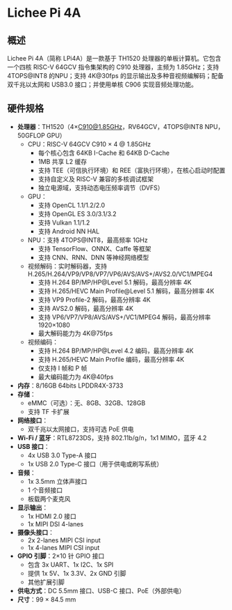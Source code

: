 # Lichee Pi 4A

## 概述

Lichee Pi 4A（简称 LPi4A）是一款基于 TH1520 处理器的单板计算机。它包含一个四核 RISC-V 64GCV 指令集架构的 C910 处理器，主频为 1.85GHz；支持 4TOPS@INT8 的NPU；支持 4K@30fps 的显示输出及多种音视频编解码；配备双千兆以太网和 USB3.0 接口；并使用单核 C906 实现音频处理功能。

## 硬件规格
- **处理器**：TH1520（4×C910@1.85GHz，RV64GCV，4TOPS@INT8 NPU，50GFLOP GPU）
  - CPU：RISC-V 64GCV C910 × 4 @ 1.85GHz
    - 每个核心包含 64KB I-Cache 和 64KB D-Cache
    - 1MB 共享 L2 缓存
    - 支持 TEE（可信执行环境）和 REE（富执行环境），在核心启动时配置
    - 支持自定义及 RISC-V 兼容的多核调试框架
    - 独立电源域，支持动态电压频率调节（DVFS）
  - GPU：
    - 支持 OpenCL 1.1/1.2/2.0
    - 支持 OpenGL ES 3.0/3.1/3.2
    - 支持 Vulkan 1.1/1.2
    - 支持 Android NN HAL
  - NPU：支持 4TOPS@INT8，最高频率 1GHz
    - 支持 TensorFlow、ONNX、Caffe 等框架
    - 支持 CNN、RNN、DNN 等神经网络模型
  - 视频解码：实时解码器，支持 H.265/H.264/VP9/VP8/VP7/VP6/AVS/AVS+/AVS2.0/VC1/MPEG4
    - 支持 H.264 BP/MP/HP@Level 5.1 解码，最高分辨率 4K
    - 支持 H.265/HEVC Main Profile@Level 5.1 解码，最高分辨率 4K
    - 支持 VP9 Profile-2 解码，最高分辨率 4K
    - 支持 AVS2.0 解码，最高分辨率 4K
    - 支持 VP6/VP7/VP8/AVS/AVS+/VC1/MPEG4 解码，最高分辨率 1920×1080
    - 最大解码能力为 4K@75fps
  - 视频编码：
    - 支持 H.264 BP/MP/HP@Level 4.2 编码，最高分辨率 4K
    - 支持 H.265/HEVC Main Profile 编码，最高分辨率 4K
    - 仅支持 I 帧和 P 帧
    - 最大编码能力为 4K@40fps
- **内存**：8/16GB 64bits LPDDR4X-3733
- **存储**：
  - eMMC（可选）：无、8GB、32GB、128GB
  - 支持 TF 卡扩展
- **网络接口**：
  - 双千兆以太网接口，支持可选 PoE 供电
- **Wi-Fi / 蓝牙**：RTL8723DS，支持 802.11b/g/n，1x1 MIMO，蓝牙 4.2
- **USB 接口**：
  - 4x USB 3.0 Type-A 接口
  - 1x USB 2.0 Type-C 接口（用于供电或刷写系统）
- **音频**：
  - 1x 3.5mm 立体声接口
  - 1 个音频接口
  - 板载两个麦克风
- **显示输出**：
  - 1x HDMI 2.0 接口
  - 1x MIPI DSI 4-lanes
- **摄像头接口**：
  - 2x 2-lanes MIPI CSI input
  - 1x 4-lanes MIPI CSI input
- **GPIO 引脚**：2×10 针 GPIO 接口
  - 包含 3x UART、1x I2C、1x SPI
  - 提供 1x 5V、1x 3.3V、2x GND 引脚
  - 其他扩展引脚
- **供电方式**：DC 5.5mm 接口、USB-C 接口、PoE（外部供电）
- **尺寸**：99 × 84.5 mm